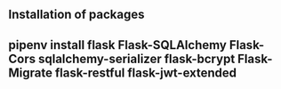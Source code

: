 ## Installation of packages
## pipenv install flask Flask-SQLAlchemy Flask-Cors sqlalchemy-serializer flask-bcrypt Flask-Migrate flask-restful flask-jwt-extended 